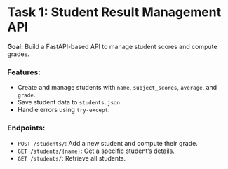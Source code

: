 # Task 1: Student Result Management API

**Goal:** Build a FastAPI-based API to manage student scores and compute grades.

### Features:
- Create and manage students with `name`, `subject_scores`, `average`, and `grade`.
- Save student data to `students.json`.
- Handle errors using `try-except`.

### Endpoints:
- `POST /students/`: Add a new student and compute their grade.
- `GET /students/{name}`: Get a specific student’s details.
- `GET /students/`: Retrieve all students.
